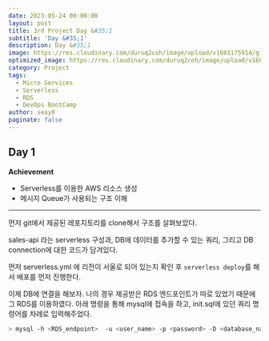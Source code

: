 ```yaml
---
date: 2023-05-24 00:00:00
layout: post
title: 3rd Project Day &#35;1
subtitle: 'Day &#35;1'
description: Day &#35;1
image: https://res.cloudinary.com/duruq2coh/image/upload/v1681175914/gitio/aws_bbbsnj.png
optimized_image: https://res.cloudinary.com/duruq2coh/image/upload/v1681175914/gitio/aws_bbbsnj.png
category: Project
tags:
  - Micro Services
  - Serverless
  - RDS
  - DevOps BootCamp
author: seay0
paginate: false
---
```


## **Day 1**  

**Achievement**
* Serverless를 이용한 AWS 리소스 생성
* 메시지 Queue가 사용되는 구조 이해

---

먼저 git에서 제공된 레포지토리를 clone해서 구조를 살펴보았다.

sales-api 라는 serverless 구성과, DB에 데이터를 추가할 수 있는 쿼리, 그리고 DB connection에 대한 코드가 담겨있다.

먼저 serverless.yml 에 리전이 서울로 되어 있는지 확인 후 ```serverless deploy```를 해서 배포를 먼저 진행한다.

이제 DB에 연결을 해보자. 나의 경우 제공받은 RDS 엔드포인트가 따로 있었기 때문에 그 RDS를 이용하였다. 아래 명령을 통해 mysql에 접속을 하고, init.sql에 있던 쿼리 명령어를 차례로 입력해주었다.

```bash
> mysql -h <RDS_endpoint>  -u <user_name> -p <password> -D <database_name>
```
